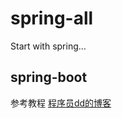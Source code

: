 # spring-all

Start with spring...

## spring-boot

参考教程 [程序员dd的博客](http://blog.didispace.com/spring-boot-learning-1x/)
